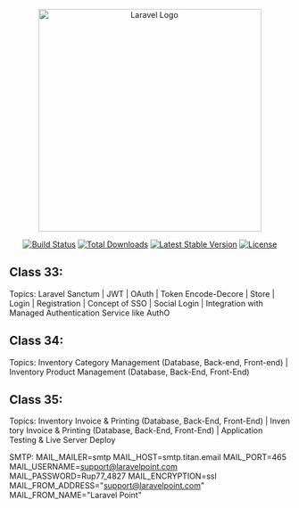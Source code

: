 <p align="center"><a href="https://laravel.com" target="_blank"><img src="https://raw.githubusercontent.com/laravel/art/master/logo-lockup/5%20SVG/2%20CMYK/1%20Full%20Color/laravel-logolockup-cmyk-red.svg" width="400" alt="Laravel Logo"></a></p>

<p align="center">
<a href="https://github.com/laravel/framework/actions"><img src="https://github.com/laravel/framework/workflows/tests/badge.svg" alt="Build Status"></a>
<a href="https://packagist.org/packages/laravel/framework"><img src="https://img.shields.io/packagist/dt/laravel/framework" alt="Total Downloads"></a>
<a href="https://packagist.org/packages/laravel/framework"><img src="https://img.shields.io/packagist/v/laravel/framework" alt="Latest Stable Version"></a>
<a href="https://packagist.org/packages/laravel/framework"><img src="https://img.shields.io/packagist/l/laravel/framework" alt="License"></a>
</p>

## Class 33:
  Topics: Laravel Sanctum | JWT | OAuth | Token Encode-Decore | Store | Login | Registration | Concept of SSO | Social Login | Integration with Managed Authentication Service like AuthO

  ## Class 34:
  Topics: Inventory Category Management (Database, Back-end, Front-end) | Inventory Product Management (Database, Back-End, Front-End)

  ## Class 35:
  Topics: Inventory Invoice & Printing (Database, Back-End, Front-End) | Inven tory Invoice & Printing (Database, Back-End, Front-End) | Application Testing & Live Server Deploy



  SMTP: MAIL_MAILER=smtp
MAIL_HOST=smtp.titan.email
MAIL_PORT=465
MAIL_USERNAME=support@laravelpoint.com
MAIL_PASSWORD=Rup77_4827
MAIL_ENCRYPTION=ssl
MAIL_FROM_ADDRESS="support@laravelpoint.com"
MAIL_FROM_NAME="Laravel Point"


